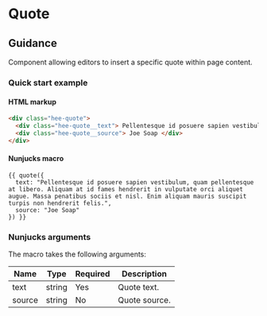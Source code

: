 # Quote

## Guidance

Component allowing editors to insert a specific quote within page content.

### Quick start example

#### HTML markup

```html
<div class="hee-quote">
  <div class="hee-quote__text"> Pellentesque id posuere sapien vestibulum, quam pellentesque at libero. Aliquam at id fames hendrerit in vulputate orci aliquet augue. Massa penatibus sociis et nisl. Enim aliquam mauris suscipit turpis non hendrerit felis. </div>
  <div class="hee-quote__source"> Joe Soap </div>
</div>
```

#### Nunjucks macro

```
{{ quote({
  text: "Pellentesque id posuere sapien vestibulum, quam pellentesque at libero. Aliquam at id fames hendrerit in vulputate orci aliquet augue. Massa penatibus sociis et nisl. Enim aliquam mauris suscipit turpis non hendrerit felis.",
  source: "Joe Soap"
}) }}
```

### Nunjucks arguments

The macro takes the following arguments:

| Name   | Type     | Required | Description   |
|--------|----------|----------|---------------|
| text   | string   | Yes      | Quote text.   |
| source | string   | No       | Quote source. |
